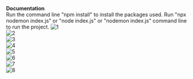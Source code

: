 **Documentation** <br />
Run the command line "npm install" to install the packages used.
Run "npx nodemon index.js" or "node index.js" or "nodemon index.js" command line to run the project.
![1](https://user-images.githubusercontent.com/33697532/151890753-f5ba8900-3e67-46e4-af34-b38cd65ad02c.jpg) <br />
![2](https://user-images.githubusercontent.com/33697532/151890762-3d6730d9-e0d3-41e2-9249-1d83edb190bb.jpg) <br />
![3](https://user-images.githubusercontent.com/33697532/151890768-f09149d8-aedb-45cc-a52c-2e300eee7d55.jpg) <br />
![4](https://user-images.githubusercontent.com/33697532/151890770-a82cc72f-ec93-4d94-858a-d3672ca27414.jpg) <br />
![5](https://user-images.githubusercontent.com/33697532/151890776-a2365f48-1c66-45f3-8426-486a485ab1c5.jpg) <br />
![6](https://user-images.githubusercontent.com/33697532/151890782-dcdb2294-b13b-404b-b8c0-449b9f029b3a.jpg) <br />
![7](https://user-images.githubusercontent.com/33697532/151890788-bb3413bf-dd61-4dbd-8049-e96ca0eead00.jpg) <br />
![8](https://user-images.githubusercontent.com/33697532/151890799-0e5d7d95-1107-4965-aa6a-db5f66c05105.jpg)
